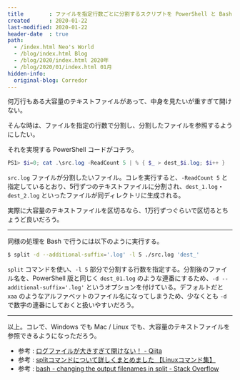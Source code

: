 ```yaml
---
title        : ファイルを指定行数ごとに分割するスクリプトを PowerShell と Bash で
created      : 2020-01-22
last-modified: 2020-01-22
header-date  : true
path:
  - /index.html Neo's World
  - /blog/index.html Blog
  - /blog/2020/index.html 2020年
  - /blog/2020/01/index.html 01月
hidden-info:
  original-blog: Corredor
---
```


何万行もある大容量のテキストファイルがあって、中身を見たいが重すぎて開けない。

そんな時は、ファイルを指定の行数で分割し、分割したファイルを参照するようにしたい。

それを実現する PowerShell コードがコチラ。

```powershell
PS1> $i=0; cat .\src.log -ReadCount 5 | % { $_ > dest_$i.log; $i++ }
```

`src.log` ファイルが分割したいファイル。コレを実行すると、`-ReadCount 5` と指定しているとおり、5行ずつのテキストファイルに分割され、`dest_1.log`・`dest_2.log` といったファイルが同ディレクトリに生成される。

実際に大容量のテキストファイルを区切るなら、1万行ずつぐらいで区切るとちょうど良いだろう。

---

同様の処理を Bash で行うには以下のように実行する。

```bash
$ split -d --additional-suffix='.log' -l 5 ./src.log 'dest_'
```

`split` コマンドを使い、`-l 5` 部分で分割する行数を指定する。分割後のファイル名を、PowerShell 版と同じく `dest_01.log` のような連番にするため、`-d --additional-suffix='.log'` というオプションを付けている。デフォルトだと `xaa` のようなアルファベットのファイル名になってしまうため、少なくとも `-d` で数字の連番にしておくと扱いやすいだろう。

---

以上。コレで、Windows でも Mac / Linux でも、大容量のテキストファイルを参照できるようになっただろう。

- 参考 : [ログファイルが大きすぎて開けない！ - Qiita](https://qiita.com/tawasi12/items/67322ab2afe336376371)
- 参考 : [splitコマンドについて詳しくまとめました 【Linuxコマンド集】](https://eng-entrance.com/linux-command-split)
- 参考 : [bash - changing the output filenames in split - Stack Overflow](https://stackoverflow.com/questions/19549206/changing-the-output-filenames-in-split)
